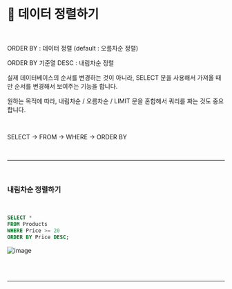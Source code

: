 # 🐬 데이터 정렬하기  


<br>  

ORDER BY : 데이터 정렬 (default : 오름차순 정렬)  

ORDER BY 기준열 DESC : 내림차순 정렬  

실제 데이터베이스의 순서를 변경하는 것이 아니라, SELECT 문을 사용해서 가져올 때만 순서를 변경해서 보여주는 기능을 합니다.  

원하는 목적에 따라, 내림차순 / 오름차순 / LIMIT 문을 혼합해서 쿼리를 짜는 것도 중요합니다.  

<br>  

SELECT -> FROM -> WHERE -> ORDER BY  

<br>  

***  

<br>  

### 내림차순 정렬하기  

<br>  

```sql
SELECT *
FROM Products
WHERE Price >= 20
ORDER BY Price DESC;
```  

![image](https://github.com/nyamin9/SQL/assets/65170165/851ce4ac-4458-421a-82d0-f2335c29fa9e)  


<br>  

<br>  


***  
